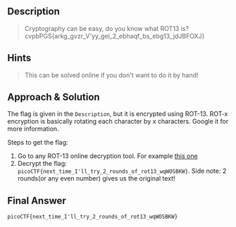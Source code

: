 ## Description

> Cryptography can be easy, do you know what ROT13 is? cvpbPGS{arkg_gvzr_V'yy_gel_2_ebhaqf_bs_ebg13_jdJBFOXJ}
 

## Hints

> This can be solved online if you don't want to do it by hand!


## Approach & Solution

The flag is given in the `Description`, but it is encrypted using ROT-13. ROT-x encryption is basically rotating each character by x characters. Google it for more information.

Steps to get the flag:

1. Go to any ROT-13 online decryption tool. For example [this one](https://rot13.com/)
2. Decrypt the flag: `picoCTF{next_time_I'll_try_2_rounds_of_rot13_wqWOSBKW}`. Side note: 2 rounds(or any even number) gives us the original text!


## Final Answer

`picoCTF{next_time_I'll_try_2_rounds_of_rot13_wqWOSBKW}`
